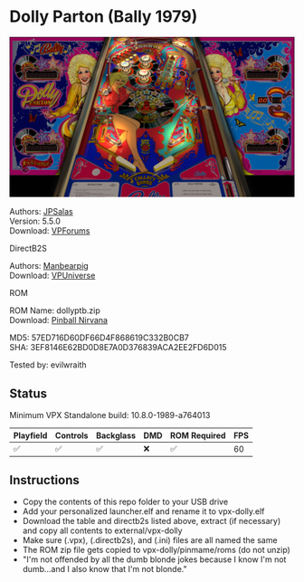 # Dolly Parton (Bally 1979)

![Table Preview](../../images/vpx-dolly-parton-preview.jpg)

Authors: [JPSalas](https://www.vpforums.org/index.php?showuser=277)  
Version: 5.5.0  
Download: [VPForums](https://www.vpforums.org/index.php?app=downloads&showfile=12917)

DirectB2S

Authors: [Manbearpig](https://vpuniverse.com/profile/32743-manbearpig/)  
Download: [VPUniverse](https://vpuniverse.com/files/file/20191-dolly-parton-bally-1978-b2s-full-dmd/)

ROM

ROM Name: dollyptb.zip  
Download: [Pinball Nirvana](https://pinballnirvana.com/forums/resources/dollyptb.1732/)

MD5: 57ED716D60DF66D4F868619C332B0CB7  
SHA: 3EF8146E62BD0D8E7A0D376839ACA2EE2FD6D015

Tested by: evilwraith

## Status 

Minimum VPX Standalone build: 10.8.0-1989-a764013

| Playfield | Controls | Backglass | DMD | ROM Required | FPS | 
|-----------|----------|-----------|-----|--------------|-----|
| :white_check_mark: | :white_check_mark: | :white_check_mark: | :x: | :white_check_mark: | 60 |

## Instructions

- Copy the contents of this repo folder to your USB drive
- Add your personalized launcher.elf and rename it to vpx-dolly.elf
- Download the table and directb2s listed above, extract (if necessary) and copy all contents to external/vpx-dolly
- Make sure (.vpx), (.directb2s), and (.ini) files are all named the same
- The ROM zip file gets copied to vpx-dolly/pinmame/roms (do not unzip)
- "I'm not offended by all the dumb blonde jokes because I know I'm not dumb...and I also know that I'm not blonde."
